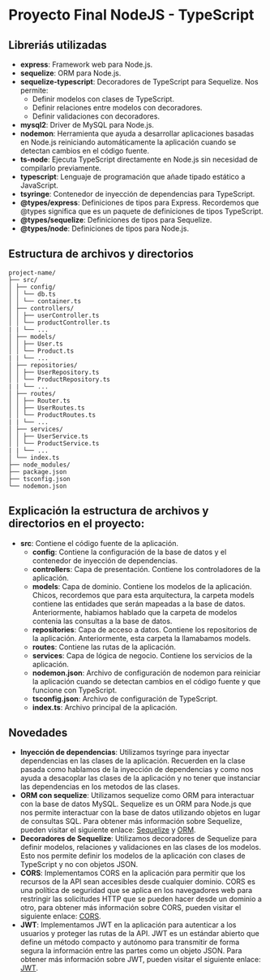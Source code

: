 # Proyecto Final NodeJS - TypeScript

## Libreriás utilizadas

- **express**: Framework web para Node.js.
- **sequelize**: ORM para Node.js.
- **sequelize-typescript**: Decoradores de TypeScript para Sequelize. Nos permite:
  - Definir modelos con clases de TypeScript.
  - Definir relaciones entre modelos con decoradores.
  - Definir validaciones con decoradores.
- **mysql2**: Driver de MySQL para Node.js.
- **nodemon**: Herramienta que ayuda a desarrollar aplicaciones basadas en Node.js reiniciando automáticamente la aplicación cuando se detectan cambios en el código fuente.
- **ts-node**: Ejecuta TypeScript directamente en Node.js sin necesidad de compilarlo previamente.
- **typescript**: Lenguaje de programación que añade tipado estático a JavaScript.
- **tsyringe**: Contenedor de inyección de dependencias para TypeScript.
- **@types/express**: Definiciones de tipos para Express. Recordemos que @types significa que es un paquete de definiciones de tipos TypeScript.
- **@types/sequelize**: Definiciones de tipos para Sequelize.
- **@types/node**: Definiciones de tipos para Node.js.

## Estructura de archivos y directorios

```text
project-name/
├── src/
│ ├── config/
│ │ └── db.ts
│ │ └── container.ts
│ ├── controllers/
│ │ ├── userController.ts
│ │ └── productController.ts
| | └── ...
│ ├── models/
│ │ ├── User.ts
│ │ └── Product.ts
| | └── ...
│ ├── repositories/
│ │ ├── UserRepository.ts
│ │ └── ProductRepository.ts
| | └── ...
│ ├── routes/
│ │ ├── Router.ts
│ │ ├── UserRoutes.ts
│ │ └── ProductRoutes.ts
| | └── ...
│ ├── services/
│ │ ├── UserService.ts
│ │ └── ProductService.ts
| | └── ...
│ └── index.ts
├── node_modules/
├── package.json
├── tsconfig.json
└── nodemon.json
```

## Explicación la estructura de archivos y directorios en el proyecto:

- **src**: Contiene el código fuente de la aplicación.
  - **config**: Contiene la configuración de la base de datos y el contenedor de inyección de dependencias.
  - **controllers**: Capa de presentación. Contiene los controladores de la aplicación. 
  - **models**: Capa de dominio. Contiene los modelos de la aplicación. Chicos, recordemos que para esta arquitectura, la carpeta models contiene las entidades que serán mapeadas a la base de datos. Anteriormente, habiamos hablado que la carpeta de modelos contenia las consultas a la base de datos. 
  - **repositories**: Capa de acceso a datos. Contiene los repositorios de la aplicación. Anteriormente, esta carpeta la llamabamos models. 
  - **routes**: Contiene las rutas de la aplicación.
  - **services**: Capa de lógica de negocio. Contiene los servicios de la aplicación.
  - **nodemon.json**: Archivo de configuración de nodemon para reiniciar la aplicación cuando se detectan cambios en el código fuente y que funcione con TypeScript.
  - **tsconfig.json**: Archivo de configuración de TypeScript.
  - **index.ts**: Archivo principal de la aplicación.

## Novedades

- **Inyección de dependencias**: Utilizamos tsyringe para inyectar dependencias en las clases de la aplicación. Recuerden en la clase pasada como hablamos de la inyección de dependencias y como nos ayuda a desacoplar las clases de la aplicación y no tener que instanciar las dependencias en los metodos de las clases.
- **ORM con sequelize**: Utilizamos sequelize como ORM para interactuar con la base de datos MySQL. Sequelize es un ORM para Node.js que nos permite interactuar con la base de datos utilizando objetos en lugar de consultas SQL. Para obtener más información sobre Sequelize, pueden visitar el siguiente enlace: [Sequelize](../../ORM/sequelize.md) y [ORM](../../ORM/README.md).
- **Decoradores de Sequelize**: Utilizamos decoradores de Sequelize para definir modelos, relaciones y validaciones en las clases de los modelos. Esto nos permite definir los modelos de la aplicación con clases de TypeScript y no con objetos JSON.
- **CORS**: Implementamos CORS en la aplicación para permitir que los recursos de la API sean accesibles desde cualquier dominio. CORS es una política de seguridad que se aplica en los navegadores web para restringir las solicitudes HTTP que se pueden hacer desde un dominio a otro, para obtener más información sobre CORS, pueden visitar el siguiente enlace: [CORS](../../cors/README.md).
- **JWT**: Implementamos JWT en la aplicación para autenticar a los usuarios y proteger las rutas de la API. JWT es un estándar abierto que define un método compacto y autónomo para transmitir de forma segura la información entre las partes como un objeto JSON. Para obtener más información sobre JWT, pueden visitar el siguiente enlace: [JWT](../../jwt/README.md).
